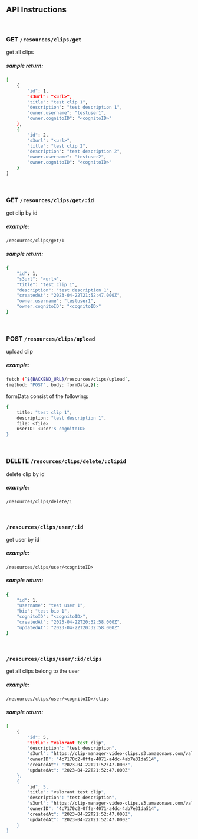 ## API Instructions

<br>

### GET ```/resources/clips/get```
get all clips


##### sample return:


```bash
[
    {
        "id": 1,
        "s3url": "<url>",
        "title": "test clip 1",
        "description": "test description 1",
        "owner.username": "testuser1",
        "owner.cognitoID": "<cognitoID>"
    },
    {
        "id": 2,
        "s3url": "<url>",
        "title": "test clip 2",
        "description": "test description 2",
        "owner.username": "testuser2",
        "owner.cognitoID": "<cognitoID>"
    }
]
```
<br>


### GET ```/resources/clips/get/:id```
get clip by id


##### example:
```/resources/clips/get/1```


##### sample return:
```bash
{
    "id": 1,
    "s3url": "<url>",
    "title": "test clip 1",
    "description": "test description 1",
    "createdAt": "2023-04-22T21:52:47.000Z",
    "owner.username": "testuser1",
    "owner.cognitoID": "<cognitoID>"
}
```
<br>

### POST ```/resources/clips/upload```
upload clip

##### example:
```bash
fetch (`${BACKEND_URL}/resources/clips/upload`,
{method: "POST", body: formData,});
```
formData consist of the following:
```bash
{
    title: "test clip 1",
    description: "test description 1",
    file: <file>
    userID: <user's cognitoID>
}
```

<br>

### DELETE ```/resources/clips/delete/:clipid```
delete clip by id
##### example:
```/resources/clips/delete/1```

<br>

###  ```/resources/clips/user/:id```
get user by id
##### example:
```/resources/clips/user/<cognitoID>```

##### sample return:
```bash
{
    "id": 1,
    "username": "test user 1",
    "bio": "test bio 1",
    "cognitoID": "<cognitoID>",
    "createdAt": "2023-04-22T20:32:58.000Z",
    "updatedAt": "2023-04-22T20:32:58.000Z"
}
```

<br>

### ```/resources/clips/user/:id/clips```
get all clips belong to the user
##### example:
```/resources/clips/user/<cognitoID>/clips```

##### sample return:
```bash
[
    {
        "id": 5,
        "title": "valorant test clip",
        "description": "test description",
        "s3url": "https://clip-manager-video-clips.s3.amazonaws.com/valorant-clip.mov",
        "ownerID": "4c7170c2-0ffe-4071-a4dc-4ab7e31da514",
        "createdAt": "2023-04-22T21:52:47.000Z",
        "updatedAt": "2023-04-22T21:52:47.000Z"
    },
    {
        "id": 5,
        "title": "valorant test clip",
        "description": "test description",
        "s3url": "https://clip-manager-video-clips.s3.amazonaws.com/valorant-clip.mov",
        "ownerID": "4c7170c2-0ffe-4071-a4dc-4ab7e31da514",
        "createdAt": "2023-04-22T21:52:47.000Z",
        "updatedAt": "2023-04-22T21:52:47.000Z"
    }
]
```
